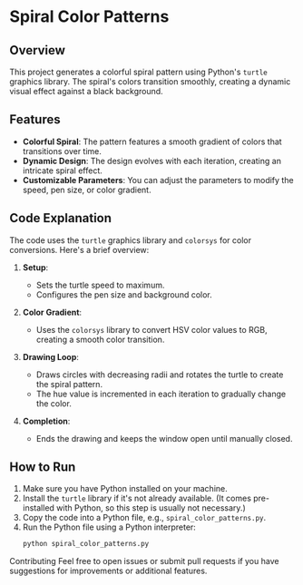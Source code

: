 # Spiral Color Patterns

## Overview

This project generates a colorful spiral pattern using Python's `turtle` graphics library. The spiral's colors transition smoothly, creating a dynamic visual effect against a black background.

## Features

- **Colorful Spiral**: The pattern features a smooth gradient of colors that transitions over time.
- **Dynamic Design**: The design evolves with each iteration, creating an intricate spiral effect.
- **Customizable Parameters**: You can adjust the parameters to modify the speed, pen size, or color gradient.

## Code Explanation

The code uses the `turtle` graphics library and `colorsys` for color conversions. Here's a brief overview:

1. **Setup**:
   - Sets the turtle speed to maximum.
   - Configures the pen size and background color.

2. **Color Gradient**:
   - Uses the `colorsys` library to convert HSV color values to RGB, creating a smooth color transition.

3. **Drawing Loop**:
   - Draws circles with decreasing radii and rotates the turtle to create the spiral pattern.
   - The hue value is incremented in each iteration to gradually change the color.

4. **Completion**:
   - Ends the drawing and keeps the window open until manually closed.

## How to Run

1. Make sure you have Python installed on your machine.
2. Install the `turtle` library if it's not already available. (It comes pre-installed with Python, so this step is usually not necessary.)
3. Copy the code into a Python file, e.g., `spiral_color_patterns.py`.
4. Run the Python file using a Python interpreter:
   ```bash
   python spiral_color_patterns.py

Contributing
Feel free to open issues or submit pull requests if you have suggestions for improvements or additional features.
